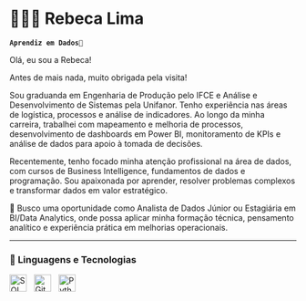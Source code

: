 # 👩🏻‍💻 Rebeca Lima

**`Aprendiz em Dados🎲`**

Olá, eu sou a Rebeca!

Antes de mais nada, muito obrigada pela visita!

Sou graduanda em Engenharia de Produção pelo IFCE e Análise e Desenvolvimento de Sistemas pela Unifanor. Tenho experiência nas áreas de logística, processos e análise de indicadores. Ao longo da minha carreira, trabalhei com mapeamento e melhoria de processos, desenvolvimento de dashboards em Power BI, monitoramento de KPIs e análise de dados para apoio à tomada de decisões.

Recentemente, tenho focado minha atenção profissional na área de dados, com cursos de Business Intelligence, fundamentos de dados e programação. Sou apaixonada por aprender, resolver problemas complexos e transformar dados em valor estratégico.

🚀 Busco uma oportunidade como Analista de Dados Júnior ou Estagiária em BI/Data Analytics, onde possa aplicar minha formação técnica, pensamento analítico e experiência prática em melhorias operacionais.


---

### 🤖 Linguagens e Tecnologias

<img 
    align="left" 
    alt="SQL"
    title="SQL" 
    width="30px" 
    style="padding-right: 10px;" 
    src="https://cdn.jsdelivr.net/gh/devicons/devicon@latest/icons/azuresqldatabase/azuresqldatabase-original.svg" 
/>

<img 
    align="left" 
    alt="Git" 
    title="Git"
    width="30px" 
    style="padding-right: 10px;" 
    src="https://cdn.jsdelivr.net/gh/devicons/devicon@latest/icons/git/git-original.svg" 
/>
<img 
    align="left" 
    alt="Python" 
    title="Python"
    width="30px" 
    style="padding-right: 10px;" 
    src="https://cdn.jsdelivr.net/gh/devicons/devicon@latest/icons/python/python-original.svg" 
/>

<br/>
<br/>
